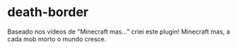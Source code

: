 # death-border
Baseado nos vídeos de "Minecraft mas..." criei este plugin! Minecraft mas, a cada mob morto o mundo cresce.

